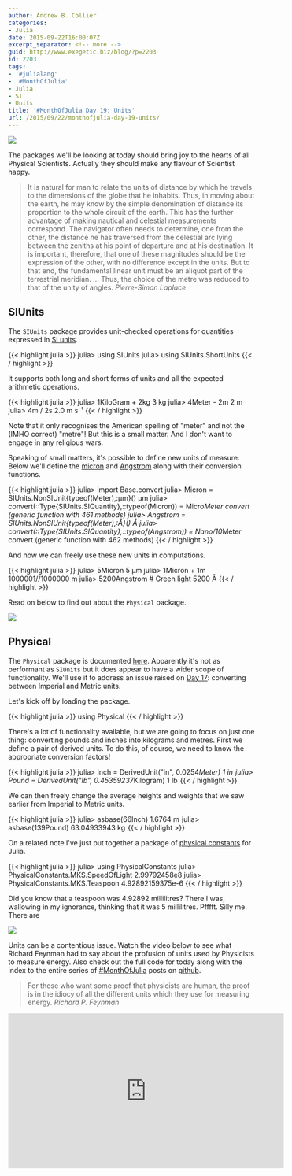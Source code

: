 ```yaml
---
author: Andrew B. Collier
categories:
- Julia
date: 2015-09-22T16:00:07Z
excerpt_separator: <!-- more -->
guid: http://www.exegetic.biz/blog/?p=2203
id: 2203
tags:
- '#julialang'
- '#MonthOfJulia'
- Julia
- SI
- Units
title: '#MonthOfJulia Day 19: Units'
url: /2015/09/22/monthofjulia-day-19-units/
---
```


<!--more-->

<img src="{{ site.baseurl }}/static/img/2015/09/Julia-Logo-SIUnits.png" >

The packages we'll be looking at today should bring joy to the hearts of all Physical Scientists. Actually they should make any flavour of Scientist happy.

<blockquote>
It is natural for man to relate the units of distance by which he travels to the dimensions of the globe that he inhabits. Thus, in moving about the earth, he may know by the simple denomination of distance its proportion to the whole circuit of the earth. This has the further advantage of making nautical and celestial measurements correspond. The navigator often needs to determine, one from the other, the distance he has traversed from the celestial arc lying between the zeniths at his point of departure and at his destination. It is important, therefore, that one of these magnitudes should be the expression of the other, with no difference except in the units. But to that end, the fundamental linear unit must be an aliquot part of the terrestrial meridian. ... Thus, the choice of the metre was reduced to that of the unity of angles.
<cite>Pierre-Simon Laplace</cite> 
</blockquote>

## SIUnits

The `SIUnits`[](https://github.com/Keno/SIUnits.jl) package provides unit-checked operations for quantities expressed in [SI units](https://en.wikipedia.org/wiki/International_System_of_Units).

{{< highlight julia >}}
julia> using SIUnits
julia> using SIUnits.ShortUnits
{{< / highlight >}}

It supports both long and short forms of units and all the expected arithmetic operations.

{{< highlight julia >}}
julia> 1KiloGram + 2kg
3 kg
julia> 4Meter - 2m
2 m
julia> 4m / 2s
2.0 m s⁻¹
{{< / highlight >}}

Note that it only recognises the American spelling of "meter" and not the (IMHO correct) "metre"! But this is a small matter. And I don't want to engage in any religious wars.

Speaking of small matters, it's possible to define new units of measure. Below we'll define the [micron](https://en.wikipedia.org/wiki/Micrometre) and [Angstrom](https://en.wikipedia.org/wiki/Angstrom) along with their conversion functions.

{{< highlight julia >}}
julia> import Base.convert
julia> Micron = SIUnits.NonSIUnit{typeof(Meter),:µm}()
µm
julia> convert(::Type{SIUnits.SIQuantity},::typeof(Micron)) = Micro*Meter
convert (generic function with 461 methods)
julia> Angstrom = SIUnits.NonSIUnit{typeof(Meter),:Å}()
Å
julia> convert(::Type{SIUnits.SIQuantity},::typeof(Angstrom)) = Nano/10*Meter
convert (generic function with 462 methods)
{{< / highlight >}}

And now we can freely use these new units in computations.

{{< highlight julia >}}
julia> 5Micron
5 µm
julia> 1Micron + 1m
1000001//1000000 m
julia> 5200Angstrom # Green light
5200 Å
{{< / highlight >}}

Read on below to find out about the `Physical` package.

[![](http://imgs.xkcd.com/comics/converting_to_metric.png)](http://www.explainxkcd.com/wiki/index.php/526:_Converting_to_Metric)

## Physical

The `Physical` package is documented [here](https://github.com/ggggggggg/Physical.jl). Apparently it's not as performant as `SIUnits` but it does appear to have a wider scope of functionality. We'll use it to address an issue raised on [Day 17](http://www.exegetic.biz/blog/2015/09/monthofjulia-day-17-datasets-from-r/): converting between Imperial and Metric units.

Let's kick off by loading the package.

{{< highlight julia >}}
using Physical
{{< / highlight >}}

There's a lot of functionality available, but we are going to focus on just one thing: converting pounds and inches into kilograms and metres. First we define a pair of derived units. To do this, of course, we need to know the appropriate conversion factors!

{{< highlight julia >}}
julia> Inch = DerivedUnit("in", 0.0254*Meter)
1 in 
julia> Pound = DerivedUnit("lb", 0.45359237*Kilogram)
1 lb 
{{< / highlight >}}

We can then freely change the average heights and weights that we saw earlier from Imperial to Metric units.

{{< highlight julia >}}
julia> asbase(66Inch)
1.6764 m 
julia> asbase(139Pound)
63.04933943 kg 
{{< / highlight >}}

On a related note I've just put together a package of [physical constants](https://github.com/DataWookie/PhysicalConstants.jl) for Julia.

{{< highlight julia >}}
julia> using PhysicalConstants
julia> PhysicalConstants.MKS.SpeedOfLight
2.99792458e8
julia> PhysicalConstants.MKS.Teaspoon
4.92892159375e-6
{{< / highlight >}}

Did you know that a teaspoon was 4.92892 millilitres? There I was, wallowing in my ignorance, thinking that it was 5 millilitres. Pfffft. Silly me. There are

<img src="{{ site.baseurl }}/static/img/2015/09/teaspoon-volume.png" >

Units can be a contentious issue. Watch the video below to see what Richard Feynman had to say about the profusion of units used by Physicists to measure energy. Also check out the full code for today along with the index to the entire series of [#MonthOfJulia](https://twitter.com/search?q=%23MonthOfJulia&src=typd) posts on [github](https://github.com/DataWookie/MonthOfJulia).

<blockquote>
For those who want some proof that physicists are human, the proof is in the idiocy of all the different units which they use for measuring energy.
<cite>Richard P. Feynman</cite>
</blockquote>

<iframe width="560" height="315" src="https://www.youtube.com/embed/roX2NXDUTsM" frameborder="0" allowfullscreen></iframe>